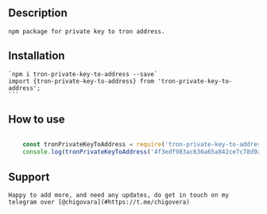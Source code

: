 ## Description
    npm package for private key to tron address.
## Installation
    `npm i tron-private-key-to-address --save`
    import {tron-private-key-to-address} from 'tron-private-key-to-address';
    ```

## How to use
```js

    const tronPrivateKeyToAddress = require('tron-private-key-to-address')
    console.log(tronPrivateKeyToAddress('4f3edf983ac636a65a842ce7c78d9aa706d3b113bce9c46f30d7d21715b23b1d'))
```


## Support
    
    Happy to add more, and need any updates, do get in touch on my telegram over [@chigovara](#https://t.me/chigovera)
